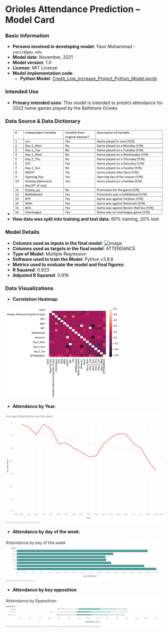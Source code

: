 # Orioles Attendance Prediction – Model Card

### Basic Information

* **Persons involved in developing model**: Yasir Mohammad - `yasir@gwu.edu`
* **Model date**: November, 2021
* **Model version**: 1.0
* **License**: MIT License
* **Model implementation code**:
  * **Python Model**: [Credit_Line_Increase_Project_Python_Model.ipynb](https://github.com/yasirbm/DNSC6301---Analytics-Edge/blob/main/Python_Model/Credit_Line_Increase_Project_Python_Model.ipynb)

### Intended Use
* **Primary intended uses**: This model is intended to predict attendance for 2022 home games played by the Baltimore Orioles

### Data Source & Data Dictionary

* ![](images/model_variables.jpg)
* **How data was split into training and test data**: 80% training, 20% test

### Model Details
* **Columns used as inputs in the final model**: 
![image](https://user-images.githubusercontent.com/89418186/131267179-aa1cfb80-98b6-454e-9790-3b382e6d6368.png)
*	**Columns used as targets in the final model**: ATTENDANCE
* **Type of Model**: Multiple Regression
*	**Software used to train the Model**: Python v3.8.8
*	**Metrics used to evaluate the model and final figures**:
  * **R Squared**: 0.923
  * **Adjusted R Squared**: 0.919

### Data Visualizations
* **Correlation Heatmap**:

![](images/corr_heatmap.png)

* **Attendance by Year**:

![](images/Attendance%20by%20year.png)

* **Attendance by day of the week**:

![](images/Attendance%20by%20day%20of%20the%20week.png)

* **Attendance by key opposition**:

![](images/Attendance%20by%20Opposition.png)

